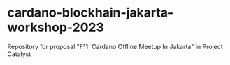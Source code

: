 # cardano-blockhain-jakarta-workshop-2023
Repository for proposal "F11: Cardano Offline Meetup In Jakarta" in Project Catalyst
